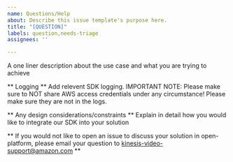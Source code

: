 ```yaml
---
name: Questions/Help
about: Describe this issue template's purpose here.
title: "[QUESTION]"
labels: question,needs-triage
assignees: ''

---
```


A one liner description about the use case and what you are trying to achieve

** Logging ** 
Add relevent SDK logging. IMPORTANT NOTE: Please make sure to NOT share AWS access credentials under any circumstance! Please make sure they are not in the logs.

** Any design considerations/constraints **
Explain in detail how you would like to integrate our SDK into your solution 

** If you would not like to open an issue to discuss your solution in open-platform, please email your question to kinesis-video-support@amazon.com **
